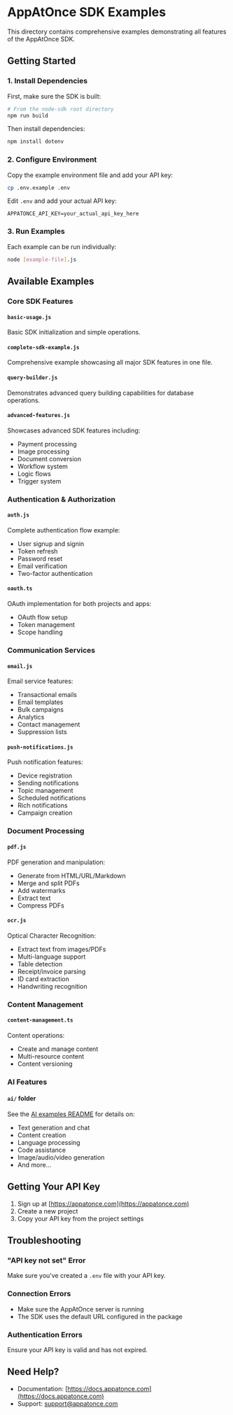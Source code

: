 # AppAtOnce SDK Examples

This directory contains comprehensive examples demonstrating all features of the AppAtOnce SDK.

## Getting Started

### 1. Install Dependencies

First, make sure the SDK is built:

```bash
# From the node-sdk root directory
npm run build
```

Then install dependencies:

```bash
npm install dotenv
```

### 2. Configure Environment

Copy the example environment file and add your API key:

```bash
cp .env.example .env
```

Edit `.env` and add your actual API key:
```
APPATONCE_API_KEY=your_actual_api_key_here
```

### 3. Run Examples

Each example can be run individually:

```bash
node [example-file].js
```

## Available Examples

### Core SDK Features

#### `basic-usage.js`
Basic SDK initialization and simple operations.

#### `complete-sdk-example.js`
Comprehensive example showcasing all major SDK features in one file.

#### `query-builder.js`
Demonstrates advanced query building capabilities for database operations.

#### `advanced-features.js`
Showcases advanced SDK features including:
- Payment processing
- Image processing
- Document conversion
- Workflow system
- Logic flows
- Trigger system

### Authentication & Authorization

#### `auth.js`
Complete authentication flow example:
- User signup and signin
- Token refresh
- Password reset
- Email verification
- Two-factor authentication

#### `oauth.ts`
OAuth implementation for both projects and apps:
- OAuth flow setup
- Token management
- Scope handling

### Communication Services

#### `email.js`
Email service features:
- Transactional emails
- Email templates
- Bulk campaigns
- Analytics
- Contact management
- Suppression lists

#### `push-notifications.js`
Push notification features:
- Device registration
- Sending notifications
- Topic management
- Scheduled notifications
- Rich notifications
- Campaign creation

### Document Processing

#### `pdf.js`
PDF generation and manipulation:
- Generate from HTML/URL/Markdown
- Merge and split PDFs
- Add watermarks
- Extract text
- Compress PDFs

#### `ocr.js`
Optical Character Recognition:
- Extract text from images/PDFs
- Multi-language support
- Table detection
- Receipt/invoice parsing
- ID card extraction
- Handwriting recognition

### Content Management

#### `content-management.ts`
Content operations:
- Create and manage content
- Multi-resource content
- Content versioning

### AI Features

#### `ai/` folder
See the [AI examples README](./ai/README.md) for details on:
- Text generation and chat
- Content creation
- Language processing
- Code assistance
- Image/audio/video generation
- And more...

## Getting Your API Key

1. Sign up at [https://appatonce.com](https://appatonce.com)
2. Create a new project
3. Copy your API key from the project settings

## Troubleshooting

### "API key not set" Error
Make sure you've created a `.env` file with your API key.

### Connection Errors
- Make sure the AppAtOnce server is running
- The SDK uses the default URL configured in the package

### Authentication Errors
Ensure your API key is valid and has not expired.

## Need Help?

- Documentation: [https://docs.appatonce.com](https://docs.appatonce.com)
- Support: support@appatonce.com